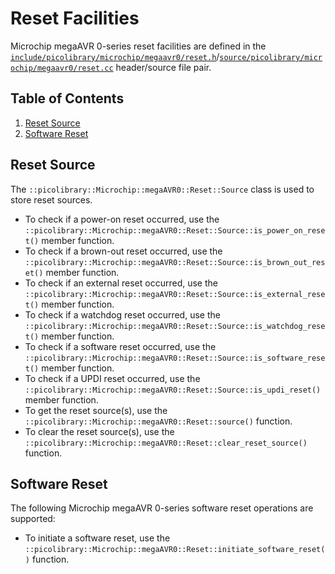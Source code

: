 # Reset Facilities
Microchip megaAVR 0-series reset facilities are defined in the
[`include/picolibrary/microchip/megaavr0/reset.h`](https://github.com/apcountryman/picolibrary-microchip-megaavr0/blob/main/include/picolibrary/microchip/megaavr0/reset.h)/[`source/picolibrary/microchip/megaavr0/reset.cc`](https://github.com/apcountryman/picolibrary-microchip-megaavr0/blob/main/source/picolibrary/microchip/megaavr0/reset.cc)
header/source file pair.

## Table of Contents
1. [Reset Source](#reset-source)
1. [Software Reset](#software-reset)

## Reset Source
The `::picolibrary::Microchip::megaAVR0::Reset::Source` class is used to store reset
sources.
- To check if a power-on reset occurred, use the
  `::picolibrary::Microchip::megaAVR0::Reset::Source::is_power_on_reset()` member
  function.
- To check if a brown-out reset occurred, use the
  `::picolibrary::Microchip::megaAVR0::Reset::Source::is_brown_out_reset()` member
  function.
- To check if an external reset occurred, use the
  `::picolibrary::Microchip::megaAVR0::Reset::Source::is_external_reset()` member
  function.
- To check if a watchdog reset occurred, use the
  `::picolibrary::Microchip::megaAVR0::Reset::Source::is_watchdog_reset()` member
  function.
- To check if a software reset occurred, use the
  `::picolibrary::Microchip::megaAVR0::Reset::Source::is_software_reset()` member
  function.
- To check if a UPDI reset occurred, use the
  `::picolibrary::Microchip::megaAVR0::Reset::Source::is_updi_reset()` member function.
- To get the reset source(s), use the
  `::picolibrary::Microchip::megaAVR0::Reset::source()` function.
- To clear the reset source(s), use the
  `::picolibrary::Microchip::megaAVR0::Reset::clear_reset_source()` function.

## Software Reset
The following Microchip megaAVR 0-series software reset operations are supported:
- To initiate a software reset, use the
  `::picolibrary::Microchip::megaAVR0::Reset::initiate_software_reset()` function.

